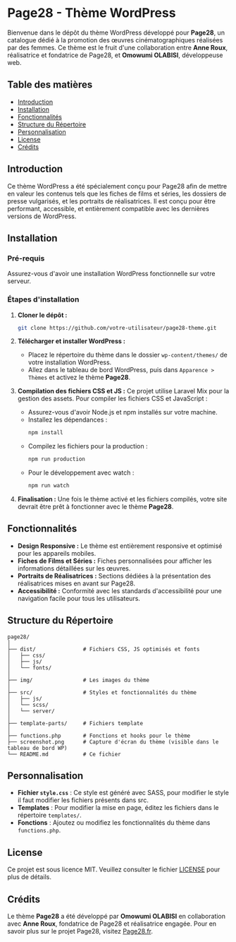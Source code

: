 # Page28 - Thème WordPress

Bienvenue dans le dépôt du thème WordPress développé pour **Page28**, un catalogue dédié à la promotion des œuvres cinématographiques réalisées par des femmes. Ce thème est le fruit d'une collaboration entre **Anne Roux**, réalisatrice et fondatrice de Page28, et **Omowumi OLABISI**, développeuse web.

## Table des matières

- [Introduction](#introduction)
- [Installation](#installation)
- [Fonctionnalités](#fonctionnalités)
- [Structure du Répertoire](#structure-du-répertoire)
- [Personnalisation](#personnalisation)
- [License](#license)
- [Crédits](#crédits)

## Introduction

Ce thème WordPress a été spécialement conçu pour Page28 afin de mettre en valeur les contenus tels que les fiches de films et séries, les dossiers de presse vulgarisés, et les portraits de réalisatrices. Il est conçu pour être performant, accessible, et entièrement compatible avec les dernières versions de WordPress.

## Installation

### Pré-requis

Assurez-vous d'avoir une installation WordPress fonctionnelle sur votre serveur.

### Étapes d'installation

1. **Cloner le dépôt :**
   ```bash
   git clone https://github.com/votre-utilisateur/page28-theme.git
   ```

2. **Télécharger et installer WordPress :**
   - Placez le répertoire du thème dans le dossier `wp-content/themes/` de votre installation WordPress.
   - Allez dans le tableau de bord WordPress, puis dans `Apparence > Thèmes` et activez le thème **Page28**.

3. **Compilation des fichiers CSS et JS :**
   Ce projet utilise Laravel Mix pour la gestion des assets. Pour compiler les fichiers CSS et JavaScript :

   - Assurez-vous d'avoir Node.js et npm installés sur votre machine.
   - Installez les dépendances :
     ```bash
     npm install
     ```
   - Compilez les fichiers pour la production :
     ```bash
     npm run production
     ```
   - Pour le développement avec watch :
     ```bash
     npm run watch
     ```

4. **Finalisation :**
   Une fois le thème activé et les fichiers compilés, votre site devrait être prêt à fonctionner avec le thème **Page28**.

## Fonctionnalités

- **Design Responsive :** Le thème est entièrement responsive et optimisé pour les appareils mobiles.
- **Fiches de Films et Séries :** Fiches personnalisées pour afficher les informations détaillées sur les œuvres.
- **Portraits de Réalisatrices :** Sections dédiées à la présentation des réalisatrices mises en avant sur Page28.
- **Accessibilité :** Conformité avec les standards d'accessibilité pour une navigation facile pour tous les utilisateurs.

## Structure du Répertoire

```plaintext
page28/
│
├── dist/               # Fichiers CSS, JS optimisés et fonts
│   ├── css/
│   ├── js/
│   └── fonts/
│
├── img/                # Les images du thème
│
├── src/                # Styles et fonctionnalités du thème
│   ├── js/       
│   └── scss/
│   └── server/
│
├── template-parts/     # Fichiers template   
│   
├── functions.php       # Fonctions et hooks pour le thème
├── screenshot.png      # Capture d'écran du thème (visible dans le tableau de bord WP)
└── README.md           # Ce fichier
```

## Personnalisation

- **Fichier `style.css`** : Ce style est généré avec SASS, pour modifier le style il faut modifier les fichiers présents dans src.
- **Templates** : Pour modifier la mise en page, éditez les fichiers dans le répertoire `templates/`.
- **Fonctions** : Ajoutez ou modifiez les fonctionnalités du thème dans `functions.php`.

## License

Ce projet est sous licence MIT. Veuillez consulter le fichier [LICENSE](LICENSE) pour plus de détails.

## Crédits

Le thème **Page28** a été développé par **Omowumi OLABISI** en collaboration avec **Anne Roux**, fondatrice de Page28 et réalisatrice engagée. Pour en savoir plus sur le projet Page28, visitez [Page28.fr](https://page28.fr).
